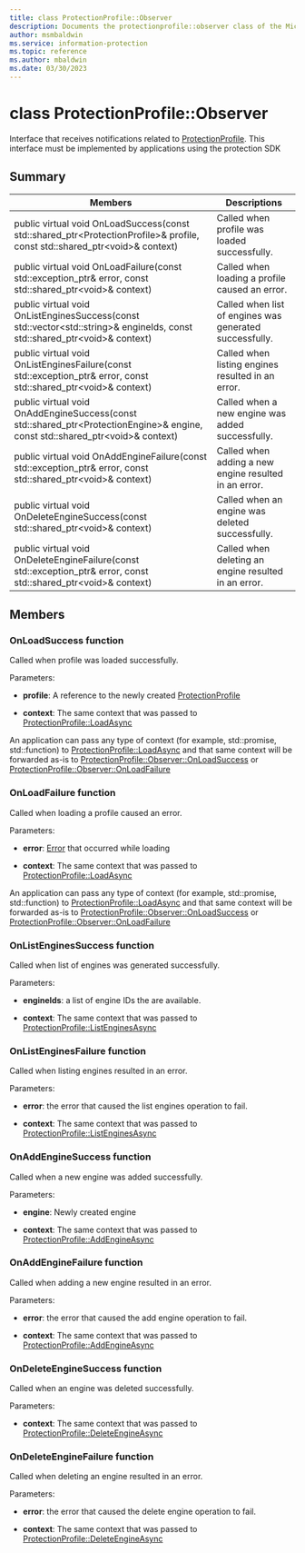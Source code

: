 ```yaml
---
title: class ProtectionProfile::Observer 
description: Documents the protectionprofile::observer class of the Microsoft Information Protection (MIP) SDK.
author: msmbaldwin
ms.service: information-protection
ms.topic: reference
ms.author: mbaldwin
ms.date: 03/30/2023
---
```


# class ProtectionProfile::Observer 
Interface that receives notifications related to [ProtectionProfile](undefined).
This interface must be implemented by applications using the protection SDK
  
## Summary
 Members                        | Descriptions                                
--------------------------------|---------------------------------------------
public virtual void OnLoadSuccess(const std::shared_ptr\<ProtectionProfile\>& profile, const std::shared_ptr\<void\>& context)  |  Called when profile was loaded successfully.
public virtual void OnLoadFailure(const std::exception_ptr& error, const std::shared_ptr\<void\>& context)  |  Called when loading a profile caused an error.
public virtual void OnListEnginesSuccess(const std::vector\<std::string\>& engineIds, const std::shared_ptr\<void\>& context)  |  Called when list of engines was generated successfully.
public virtual void OnListEnginesFailure(const std::exception_ptr& error, const std::shared_ptr\<void\>& context)  |  Called when listing engines resulted in an error.
public virtual void OnAddEngineSuccess(const std::shared_ptr\<ProtectionEngine\>& engine, const std::shared_ptr\<void\>& context)  |  Called when a new engine was added successfully.
public virtual void OnAddEngineFailure(const std::exception_ptr& error, const std::shared_ptr\<void\>& context)  |  Called when adding a new engine resulted in an error.
public virtual void OnDeleteEngineSuccess(const std::shared_ptr\<void\>& context)  |  Called when an engine was deleted successfully.
public virtual void OnDeleteEngineFailure(const std::exception_ptr& error, const std::shared_ptr\<void\>& context)  |  Called when deleting an engine resulted in an error.
  
## Members
  
### OnLoadSuccess function
Called when profile was loaded successfully.

Parameters:  
* **profile**: A reference to the newly created [ProtectionProfile](undefined)


* **context**: The same context that was passed to [ProtectionProfile::LoadAsync](#class_protection_profile_1a966887bd349935ad246747f981dd6309)


An application can pass any type of context (for example, std::promise, std::function) to [ProtectionProfile::LoadAsync](undefined) and that same context will be forwarded as-is to [ProtectionProfile::Observer::OnLoadSuccess](#class_protection_profile_1_1_observer_1a96572cb783e546f44ed2a7b46ae070a9) or [ProtectionProfile::Observer::OnLoadFailure](#class_protection_profile_1_1_observer_1ae0a17f434b7e9cb2635e4b6b69581df6)
  
### OnLoadFailure function
Called when loading a profile caused an error.

Parameters:  
* **error**: [Error](undefined) that occurred while loading 


* **context**: The same context that was passed to [ProtectionProfile::LoadAsync](undefined)


An application can pass any type of context (for example, std::promise, std::function) to [ProtectionProfile::LoadAsync](undefined) and that same context will be forwarded as-is to [ProtectionProfile::Observer::OnLoadSuccess](undefined) or [ProtectionProfile::Observer::OnLoadFailure](undefined)
  
### OnListEnginesSuccess function
Called when list of engines was generated successfully.

Parameters:  
* **engineIds**: a list of engine IDs the are available. 


* **context**: The same context that was passed to [ProtectionProfile::ListEnginesAsync](#class_protection_profile_1a914dedc3e5965ca885ed8ddd85a5151a)


  
### OnListEnginesFailure function
Called when listing engines resulted in an error.

Parameters:  
* **error**: the error that caused the list engines operation to fail. 


* **context**: The same context that was passed to [ProtectionProfile::ListEnginesAsync](undefined)


  
### OnAddEngineSuccess function
Called when a new engine was added successfully.

Parameters:  
* **engine**: Newly created engine 


* **context**: The same context that was passed to [ProtectionProfile::AddEngineAsync](#class_protection_profile_1a0fe57749513fb7f95f2336b786c0c564)


  
### OnAddEngineFailure function
Called when adding a new engine resulted in an error.

Parameters:  
* **error**: the error that caused the add engine operation to fail. 


* **context**: The same context that was passed to [ProtectionProfile::AddEngineAsync](undefined)


  
### OnDeleteEngineSuccess function
Called when an engine was deleted successfully.

Parameters:  
* **context**: The same context that was passed to [ProtectionProfile::DeleteEngineAsync](#class_protection_profile_1ae7bb1adb5d1e7590f2d793ef40705161)


  
### OnDeleteEngineFailure function
Called when deleting an engine resulted in an error.

Parameters:  
* **error**: the error that caused the delete engine operation to fail. 


* **context**: The same context that was passed to [ProtectionProfile::DeleteEngineAsync](undefined)


